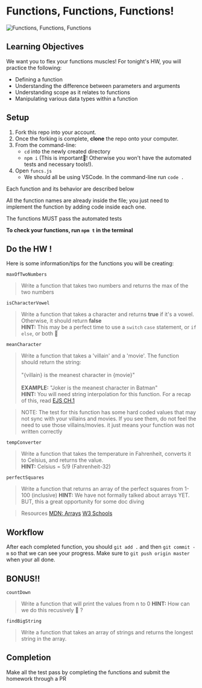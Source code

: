 # Functions, Functions, Functions!

![Functions, Functions, Functions](https://media.giphy.com/media/toXKzaJP3WIgM/giphy.gif)

## Learning Objectives

We want you to flex your functions muscles! For tonight's HW, you will practice the following:
 - Defining a function
 - Understanding the difference between parameters and arguments
 - Understanding scope as it relates to functions
 - Manipulating various data types within a function
 
## Setup

1. Fork this repo into your account.
1. Once the forking is complete, **clone** the repo onto your computer.
1. From the command-line: 
    - `cd` into the newly created directory
    - `npm i` (This is important😤! Otherwise you won't have the automated tests and necessary tools!).
1. Open `funcs.js` 
    - We should all be using VSCode. In the command-line run `code .` 
    
Each function and its behavior are described below <br>

All the function names are already inside the file; you just need to implement the function by adding code inside each one.<br>

The functions MUST pass the automated tests <br>

**To check your functions, run `npm t` in the terminal**

 
## Do the HW !

Here is some information/tips for the functions you will be creating:

`maxOfTwoNumbers`
> Write a function that takes two numbers and returns the max of the two numbers

`isCharacterVowel`
> Write a function that takes a character and returns **true** if it's a vowel. Otherwise, it should return **false** <br>
> **HINT:** This may be a perfect time to use a `switch` `case` statement, or `if` `else`, or both 🤷

`meanCharacter`
> Write a function that takes a 'villain' and a 'movie'. The function should return the string: <br><br>
>"{villain} is the meanest character in {movie}"<br><br>
> **EXAMPLE:** "Joker is the meanest character in Batman"<br>
> **HINT:** You will need string interpolation for this function. For a recap of this, read [EJS CH.1](http://eloquentjavascript.net/01_values.html)


>NOTE: The test for this function has some hard coded values that may not sync with your villains and movies. If you see them, do not feel the need to use those villains/movies. it just means your function was not written correctly 

`tempConverter`
> Write a function that takes the temperature in Fahrenheit, converts it to Celsius, and returns the value.<br>
> **HINT:** Celsius = 5/9 (Fahrenheit-32)

`perfectSquares`
> Write a function that returns an array of the perfect squares from 1-100 (inclusive)
> **HINT:** We have not formally talked about arrays YET. BUT, this a great opportunity for some doc diving

>Resources
> [MDN: Arrays](https://developer.mozilla.org/en-US/docs/Web/JavaScript/Reference/Global_Objects/Array)
> [W3 Schools](https://www.w3schools.com/Jsref/jsref_obj_array.asp)

## Workflow

After each completed function, you should `git add .` and then `git commit -m` so that we can see your progress.
Make sure to `git push origin master` when your all done.

## BONUS!!

`countDown`
> Write a function that will print the values from n to 0
> **HINT:** How can we do this recusively 🤔 ?

`findBigString`
> Write a function that takes an array of strings and returns the longest string in the array.

## Completion

Make all the test pass by completing the functions and submit the homework through a PR
